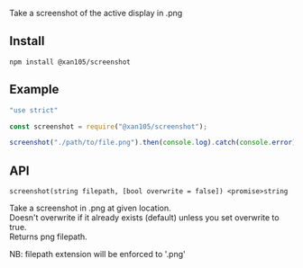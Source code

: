 Take a screenshot of the active display in .png

Install
-------

```
npm install @xan105/screenshot
```

Example
-------

```js
"use strict"

const screenshot = require("@xan105/screenshot");

screenshot("./path/to/file.png").then(console.log).catch(console.error);
```

API
---

`screenshot(string filepath, [bool overwrite = false]) <promise>string`

Take a screenshot in .png at given location.<br/>
Doesn't overwrite if it already exists (default) unless you set overwrite to true.<br/>
Returns png filepath.<br/>

NB: filepath extension will be enforced to '.png'
